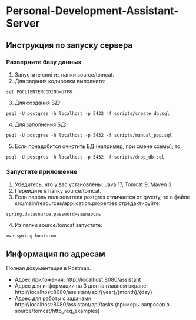 # Personal-Development-Assistant-Server
## Инструкция по запуску сервера
### Разверните базу данных
1. Запустите cmd из папки source/tomcat.
2. Для задания кодировки выполните:
```
set PGCLIENTENCODING=UTF8
```
3. Для создания БД:
```
psql -U postgres -h localhost -p 5432 -f scripts/create_db.sql
```
4. Для заполнения БД:
```
psql -U postgres -h localhost -p 5432 -f scripts/manual_pop.sql
```
5. Если понадобится очистить БД (например, при смене схемы), то:
```
psql -U postgres -h localhost -p 5432 -f scripts/drop_db.sql
```
### Запустите приложение
1. Убедитесь, что у вас установлены: Java 17, Tomcat 9, Maven 3.
2. Перейдите в папку source/tomcat.
3. Если пароль пользователя postgres отличается от qwerty, то в файле src/main/resources/application.properties отредактируйте:
```
spring.datasource.password=вашпароль
```
4. Из папки source/tomcat запустите:
```
mvn spring-boot:run
```

## Информация по адресам
Полная документация в Postman.
* Адрес приложения: http://localhost:8080/assistant
* Адрес для информации на 3 дня на главном экране: http://localhost:8080/assistant/api/{year}/{month}/{day}
* Адрес для работы с задачами: http://localhost:8080/assistant/api/tasks (примеры запросов в source/tomcat/http_req_examples)
